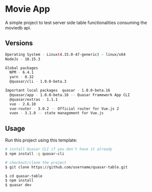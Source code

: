 # Movie App

A simple project to test server side table functionalities consuming the moviedb api.

## Versions

``` bash
Operating System - Linux(4.15.0-47-generic) - linux/x64
NodeJs - 10.15.3

Global packages
  NPM - 6.4.1
  yarn - 0.32
  @quasar/cli - 1.0.0-beta.3

Important local packages  quasar - 1.0.0-beta.16 
  @quasar/app - 1.0.0-beta.16 -- Quasar Framework App CLI
  @quasar/extras - 1.1.1  
  vue - 2.6.10 
  vue-router - 3.0.2 -- Official router for Vue.js 2
  vuex - 3.1.0 -- state management for Vue.js
```

## Usage
Run this project using this template:

``` bash
# install Quasar CLI if you don't have it already
$ npm install -g quasar-cli

# checkout/clone the project
$ git clone https://github.com/username/quasar-table.git

$ cd quasar-table
$ npm install
$ quasar dev
```

